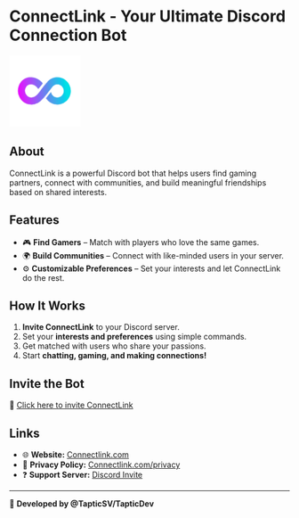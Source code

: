 # ConnectLink - Your Ultimate Discord Connection Bot  

![ConnectLink Logo](logo.png)

## **About**  
ConnectLink is a powerful Discord bot that helps users find gaming partners, connect with communities, and build meaningful friendships based on shared interests.

## **Features**  
- 🎮 **Find Gamers** – Match with players who love the same games.  
- 🌍 **Build Communities** – Connect with like-minded users in your server.  
- ⚙️ **Customizable Preferences** – Set your interests and let ConnectLink do the rest.  

## **How It Works**  
1. **Invite ConnectLink** to your Discord server.  
2. Set your **interests and preferences** using simple commands.  
3. Get matched with users who share your passions.  
4. Start **chatting, gaming, and making connections!**  

## **Invite the Bot**  
🔗 [Click here to invite ConnectLink](https://discord.com/oauth2/authorize?client_id=1325299056133537842&permissions=1688989447219264&integration_type=0&scope=bot)  

## **Links**  
- 🌐 **Website:** [Connectlink.com](https://connectlink.rf.gd)  
- 📜 **Privacy Policy:** [Connectlink.com/privacy](https://connectlink.rf.gd/privacy.html)  
- ❓ **Support Server:** [Discord Invite](https://discord.gg/gUEERtYwuB)  

---
🚀 **Developed by @TapticSV/TapticDev**
